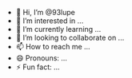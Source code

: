 - 👋 Hi, I’m @93lupe
- 👀 I’m interested in ...
- 🌱 I’m currently learning ...
- 💞️ I’m looking to collaborate on ...
- 📫 How to reach me ...
- 😄 Pronouns: ...
- ⚡ Fun fact: ...

<!---
93lupe/93lupe is a ✨ special ✨ repository because its `README.md` (this file) appears on your GitHub profile.
You can click the Preview link to take a look at your changes.
--->
